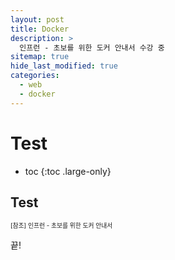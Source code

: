 ```yaml
---
layout: post
title: Docker
description: >
  인프런 - 초보를 위한 도커 안내서 수강 중
sitemap: true
hide_last_modified: true
categories:
  - web
  - docker
---
```


# Test

- toc
  {:toc .large-only}

## Test

<span style="font-size:70%">[참조] 인프런 - 초보를 위한 도커 안내서

끝!

